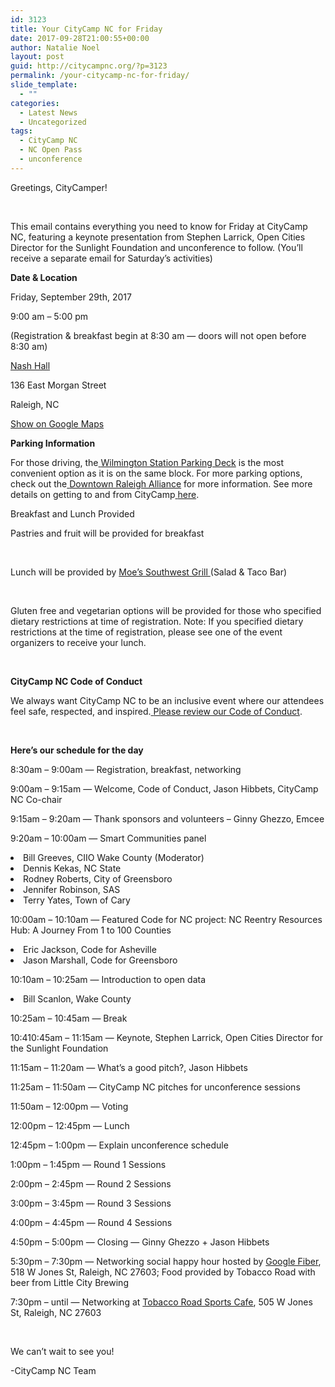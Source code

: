 ```yaml
---
id: 3123
title: Your CityCamp NC for Friday
date: 2017-09-28T21:00:55+00:00
author: Natalie Noel
layout: post
guid: http://citycampnc.org/?p=3123
permalink: /your-citycamp-nc-for-friday/
slide_template:
  - ""
categories:
  - Latest News
  - Uncategorized
tags:
  - CityCamp NC
  - NC Open Pass
  - unconference
---
```

<span style="font-weight: 400;">Greetings, CityCamper!</span>

&nbsp;

<span style="font-weight: 400;">This email contains everything you need to know for Friday at CityCamp NC, featuring a keynote presentation from Stephen Larrick, Open Cities Director for the Sunlight Foundation and unconference to follow. (You&#8217;ll receive a separate email for Saturday&#8217;s activities)</span>

**Date & Location**

<span style="font-weight: 400;">Friday, September 29th, 2017</span>

<span style="font-weight: 400;">9:00 am &#8211; 5:00 pm</span>

<span style="font-weight: 400;">(Registration & breakfast begin at 8:30 am &#8212; doors will not open before 8:30 am)</span>

[<span style="font-weight: 400;">Nash Hall</span>](http://churchonmorgan.com/)

<span style="font-weight: 400;">136 East Morgan Street</span>

<span style="font-weight: 400;">Raleigh, NC</span>

[<span style="font-weight: 400;">Show on Google Maps</span>](https://www.google.com/maps/place/136+E+Morgan+St,+Raleigh,+NC+27601/@35.7793312,-78.639001,17z/data=!3m1!4b1!4m5!3m4!1s0x89ac5f6d09623cf9:0x1b4ddf5bd9c24d37!8m2!3d35.7793312!4d-78.6368123?hl=en-US)

**Parking Information**

<span style="font-weight: 400;">For those driving, the</span>[ <span style="font-weight: 400;">Wilmington Station Parking Deck</span>](http://www.godowntownraleigh.com/go/wilmington-street-parking-deck) <span style="font-weight: 400;">is the most convenient option as it is on the same block. For more parking options, check out the</span>[ <span style="font-weight: 400;">Downtown Raleigh Alliance</span>](http://www.godowntownraleigh.com/get-around/parking/parking-decks) <span style="font-weight: 400;">for more information. See more details on getting to and from CityCamp</span>[ <span style="font-weight: 400;">here</span>](http://citycampnc.org/2016/09/19/get-to-and-from-citycamp-without-a-headache/)<span style="font-weight: 400;">.</span>

<span style="font-weight: 400;">Breakfast and Lunch Provided</span>

<span style="font-weight: 400;">Pastries and fruit will be provided for breakfast</span>

&nbsp;

<span style="font-weight: 400;">Lunch will be provided by </span>[<span style="font-weight: 400;">Moe’s Southwest Grill </span>](https://www.moes.com/)<span style="font-weight: 400;">(Salad & Taco Bar) </span>

&nbsp;

<span style="font-weight: 400;">Gluten free and vegetarian options will be provided for those who specified dietary restrictions at time of registration. Note: If you specified dietary restrictions at the time of registration, please see one of the event organizers to receive your lunch.</span>

&nbsp;

**CityCamp NC Code of Conduct**

<span style="font-weight: 400;">We always want CityCamp NC to be an inclusive event where our attendees feel safe, respected, and inspired.</span>[ <span style="font-weight: 400;">Please review our Code of Conduct</span>](http://citycampnc.org/about/code-of-conduct/)<span style="font-weight: 400;">.</span>

&nbsp;

**Here’s our schedule for the day**

<span style="font-weight: 400;">8:30am – 9:00am — Registration, breakfast, networking</span>

<span style="font-weight: 400;">9:00am – 9:15am — Welcome, Code of Conduct, Jason Hibbets, CityCamp NC Co-chair</span>

<span style="font-weight: 400;">9:15am – 9:20am — Thank sponsors and volunteers – Ginny Ghezzo, Emcee</span>

<span style="font-weight: 400;">9:20am – 10:00am — Smart Communities panel</span>

<li style="font-weight: 400;">
  <span style="font-weight: 400;">Bill Greeves, CIIO Wake County (Moderator)</span>
</li>
<li style="font-weight: 400;">
  <span style="font-weight: 400;">Dennis Kekas, NC State</span>
</li>
<li style="font-weight: 400;">
  <span style="font-weight: 400;">Rodney Roberts, City of Greensboro</span>
</li>
<li style="font-weight: 400;">
  <span style="font-weight: 400;">Jennifer Robinson, SAS</span>
</li>
<li style="font-weight: 400;">
  <span style="font-weight: 400;">Terry Yates, Town of Cary</span>
</li>

<span style="font-weight: 400;">10:00am – 10:10am — Featured Code for NC project: NC Reentry Resources Hub: A Journey From 1 to 100 Counties</span>

<li style="font-weight: 400;">
  <span style="font-weight: 400;">Eric Jackson, Code for Asheville</span>
</li>
<li style="font-weight: 400;">
  <span style="font-weight: 400;">Jason Marshall, Code for Greensboro</span>
</li>

<span style="font-weight: 400;">10:10am – 10:25am — Introduction to open data</span>

<li style="font-weight: 400;">
  <span style="font-weight: 400;">Bill Scanlon, Wake County</span>
</li>

<span style="font-weight: 400;">10:25am – 10:45am — Break</span>

<span style="font-weight: 400;">10:410:45am – 11:15am — Keynote, Stephen Larrick, Open Cities Director for the Sunlight Foundation</span>

<span style="font-weight: 400;">11:15am – 11:20am — What’s a good pitch?, Jason Hibbets</span>

<span style="font-weight: 400;">11:25am – 11:50am — CityCamp NC pitches for unconference sessions</span>

<span style="font-weight: 400;">11:50am – 12:00pm — Voting </span>

<span style="font-weight: 400;">12:00pm – 12:45pm — Lunch</span>

<span style="font-weight: 400;">12:45pm – 1:00pm — Explain unconference schedule</span>

<span style="font-weight: 400;">1:00pm – 1:45pm — Round 1 Sessions</span>

<span style="font-weight: 400;">2:00pm – 2:45pm — Round 2 Sessions</span>

<span style="font-weight: 400;">3:00pm – 3:45pm — Round 3 Sessions</span>

<span style="font-weight: 400;">4:00pm – 4:45pm — Round 4 Sessions</span>

<span style="font-weight: 400;">4:50pm – 5:00pm — Closing — Ginny Ghezzo + Jason Hibbets</span>

<span style="font-weight: 400;">5:30pm – 7:30pm — Networking social happy hour hosted by </span>[<span style="font-weight: 400;">Google Fiber</span>](https://www.google.com/maps/place/Google+Fiber+Space/@35.7830224,-78.6493958,17z/data=!3m1!4b1!4m5!3m4!1s0x89ac5f65c3d92f7b:0xeb229a4f678657ca!8m2!3d35.7830224!4d-78.6472071)<span style="font-weight: 400;">, 518 W Jones St, Raleigh, NC 27603; Food provided by Tobacco Road with beer from Little City Brewing </span>

<span style="font-weight: 400;">7:30pm – until — Networking at </span>[<span style="font-weight: 400;">Tobacco Road Sports Cafe</span>](https://www.google.com/maps/place/Tobacco+Road+Sports+Cafe/@35.7826013,-78.6486343,17z/data=!3m1!4b1!4m5!3m4!1s0x89ac5f65932894c9:0x12212a13268a1942!8m2!3d35.7826013!4d-78.6464456)<span style="font-weight: 400;">, 505 W Jones St, Raleigh, NC 27603</span>

&nbsp;

We can&#8217;t wait to see you!

-CityCamp NC Team
